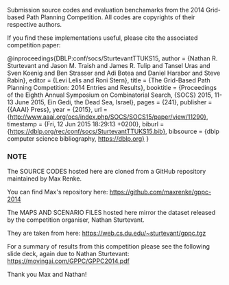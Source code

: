 Submission source codes and evaluation benchamarks from the 2014 Grid-based Path Planning Competition.
All codes are copyrights of their respective authors. 

If you find these implementations useful, please cite the associated competition paper: 


@inproceedings{DBLP:conf/socs/SturtevantTTUKS15,
  author    = {Nathan R. Sturtevant and
               Jason M. Traish and
               James R. Tulip and
               Tansel Uras and
               Sven Koenig and
               Ben Strasser and
               Adi Botea and
               Daniel Harabor and
               Steve Rabin},
  editor    = {Levi Lelis and
               Roni Stern},
  title     = {The Grid-Based Path Planning Competition: 2014 Entries and Results},
  booktitle = {Proceedings of the Eighth Annual Symposium on Combinatorial Search,
               {SOCS} 2015, 11-13 June 2015, Ein Gedi, the Dead Sea, Israel},
  pages     = {241},
  publisher = {{AAAI} Press},
  year      = {2015},
  url       = {http://www.aaai.org/ocs/index.php/SOCS/SOCS15/paper/view/11290},
  timestamp = {Fri, 12 Jun 2015 18:29:13 +0200},
  biburl    = {https://dblp.org/rec/conf/socs/SturtevantTTUKS15.bib},
  bibsource = {dblp computer science bibliography, https://dblp.org}
}



### NOTE
The SOURCE CODES hosted here are cloned from a GitHub repository maintained by Max Renke.

You can find Max's repository here:
https://github.com/maxrenke/gppc-2014


The MAPS AND SCENARIO FILES hosted here mirror the dataset released by the competition
organiser, Nathan Sturtevant. 

They are taken from here:
https://web.cs.du.edu/~sturtevant/gppc.tgz 


For a summary of results from this competition please see the following
slide deck, again due to Nathan Sturtevant:
https://movingai.com/GPPC/GPPC2014.pdf


Thank you Max and Nathan!
